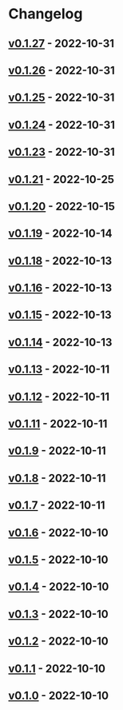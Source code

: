 # Changelog

## [v0.1.27](https://github.com/tMinamiii/lgtm/compare/v0.1.26...v0.1.27) - 2022-10-31

## [v0.1.26](https://github.com/tMinamiii/lgtm/compare/v0.1.25...v0.1.26) - 2022-10-31

## [v0.1.25](https://github.com/tMinamiii/lgtm/compare/v0.1.24...v0.1.25) - 2022-10-31

## [v0.1.24](https://github.com/tMinamiii/lgtm/compare/v0.1.23...v0.1.24) - 2022-10-31

## [v0.1.23](https://github.com/tMinamiii/lgtm/compare/v0.1.22...v0.1.23) - 2022-10-31

## [v0.1.21](https://github.com/tMinamiii/lgtm/compare/v0.1.20...v0.1.21) - 2022-10-25

## [v0.1.20](https://github.com/tMinamiii/lgtm/compare/v0.1.19...v0.1.20) - 2022-10-15

## [v0.1.19](https://github.com/tMinamiii/lgtm/compare/v0.1.18...v0.1.19) - 2022-10-14

## [v0.1.18](https://github.com/tMinamiii/lgtm/compare/v0.1.17...v0.1.18) - 2022-10-13

## [v0.1.16](https://github.com/tMinamiii/lgtm/compare/v0.1.15...v0.1.16) - 2022-10-13

## [v0.1.15](https://github.com/tMinamiii/lgtm/compare/v0.1.14...v0.1.15) - 2022-10-13

## [v0.1.14](https://github.com/tMinamiii/lgtm/compare/v0.1.13...v0.1.14) - 2022-10-13

## [v0.1.13](https://github.com/tMinamiii/lgtm/compare/v0.1.12...v0.1.13) - 2022-10-11

## [v0.1.12](https://github.com/tMinamiii/lgtm/compare/v0.1.11...v0.1.12) - 2022-10-11

## [v0.1.11](https://github.com/tMinamiii/lgtm/compare/v0.1.10...v0.1.11) - 2022-10-11

## [v0.1.9](https://github.com/tMinamiii/lgtm/compare/v0.1.8...v0.1.9) - 2022-10-11

## [v0.1.8](https://github.com/tMinamiii/lgtm/compare/v0.1.7...v0.1.8) - 2022-10-11

## [v0.1.7](https://github.com/tMinamiii/lgtm/compare/v0.1.6...v0.1.7) - 2022-10-11

## [v0.1.6](https://github.com/tMinamiii/lgtm/compare/v0.1.5...v0.1.6) - 2022-10-10

## [v0.1.5](https://github.com/tMinamiii/lgtm/compare/v0.1.4...v0.1.5) - 2022-10-10

## [v0.1.4](https://github.com/tMinamiii/lgtm/compare/v0.1.3...v0.1.4) - 2022-10-10

## [v0.1.3](https://github.com/tMinamiii/lgtm/compare/v0.1.2...v0.1.3) - 2022-10-10

## [v0.1.2](https://github.com/tMinamiii/lgtm/compare/v0.1.1...v0.1.2) - 2022-10-10

## [v0.1.1](https://github.com/tMinamiii/lgtm/compare/v0.1.0...v0.1.1) - 2022-10-10

## [v0.1.0](https://github.com/tMinamiii/lgtm/commits/v0.1.0) - 2022-10-10
